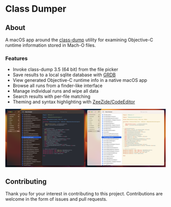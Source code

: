 # Class Dumper

## About

A macOS app around the [class-dump][1] utility for examining Objective-C runtime information stored in Mach-O files.

### Features

- Invoke class-dump 3.5 (64 bit) from the file picker
- Save results to a local sqlite database with [GRDB][2]
- View generated Objective-C runtime info in a native macOS app
- Browse all runs from a finder-like interface
- Manage individual runs and wipe all data
- Search results with per-file matching
- Theming and syntax highlighting with [ZeeZide/CodeEditor][3]

![screenshot of class dumper][image-1]

## Contributing

Thank you for your interest in contributing to this project. Contributions are welcome in the form of issues and pull requests.

[1]: http://stevenygard.com/projects/class-dump/
[2]: https://github.com/groue/GRDB.swift
[3]: https://github.com/ZeeZide/CodeEditor

[image-1]: ./screenshots/app.png

